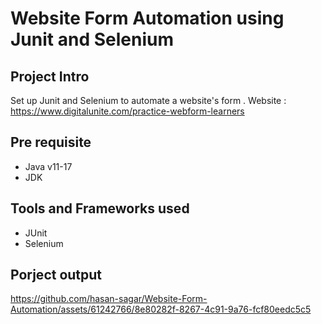 # Website Form Automation using Junit and Selenium

## Project Intro
Set up Junit and Selenium to automate a website's form .
Website : https://www.digitalunite.com/practice-webform-learners

## Pre requisite
- Java v11-17
- JDK

## Tools and Frameworks used
- JUnit
- Selenium

## Porject output

https://github.com/hasan-sagar/Website-Form-Automation/assets/61242766/8e80282f-8267-4c91-9a76-fcf80eedc5c5


